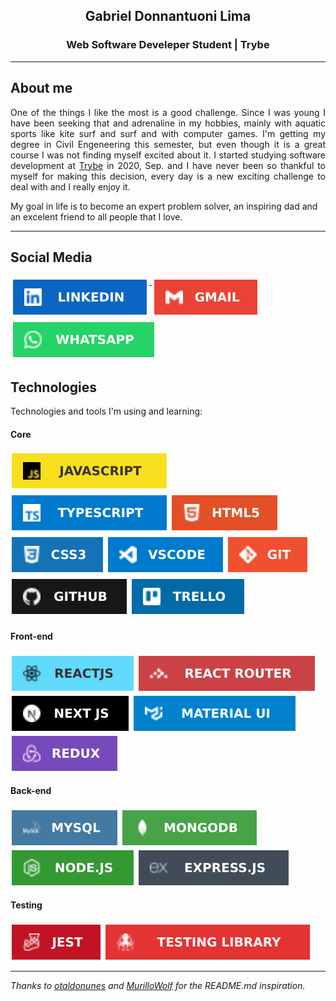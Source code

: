 <h2 align="center">Gabriel Donnantuoni Lima</h2>
<h3 align="center">Web Software Develeper Student | Trybe</h3>

-----

## About me

<p align="justify">
One of the things I like the most is a good challenge. Since I was young I have been seeking that and adrenaline in my hobbies, mainly with aquatic sports like kite surf and surf and with computer games. I'm getting my degree in Civil Engeneering this semester, but even though it is a great course I was not finding myself excited about it. I started studying software development at <a href="https://www.betrybe.com">Trybe</a> in 2020, Sep. and I have never been so thankful to myself for making this decision, every day is a new exciting challenge to deal with and I really enjoy it.
</p>

My goal in life is to become an expert problem solver, an inspiring dad and an excelent friend to all people that I love.

-----

## Social Media

<p align="left">
  <a href="https://www.linkedin.com/in/gabriel-donnantuoni-lima">
    <img src="svg/social/linkedin.svg" alt="linkedin" style="vertical-align:top; margin:6px 4px">
  </a>
  <a href="mailto:gabrieldonnantuoni@gmail.com">
    <img src="svg/social/gmail.svg" alt="gmail" style="vertical-align:top; margin:6px 4px">
  </a>
  <a href="https://api.whatsapp.com/send?phone=5585997789482">
    <img src="svg/social/whatsapp.svg" alt="whatsapp" style="vertical-align:top; margin:6px 4px">
  </a>
</p>

## Technologies

Technologies and tools I'm using and learning:

#### Core
  <!-- <img src="" alt="" style="vertical-align:top; margin:6px 4px"> -->
<p>
  <img src="svg/core/javascript.svg" alt="JavaScript badge" style="vertical-align:center; margin:4px 2px">
  <img src="svg/core/typescript.svg" alt="TypeScript badge" style="vertical-align:center; margin:4px 2px">
  <img src="svg/core/html.svg" alt="HTML badge" style="vertical-align:center; margin:4px 2px">
  <img src="svg/core/css.svg" alt="CSS badge" style="vertical-align:center; margin:4px 2px">
  <img src="svg/core/vscode.svg" alt="VS Code badge" style="vertical-align:center; margin:4px 2px">
  <img src="svg/core/git.svg" alt="Git badge" style="vertical-align:center; margin:4px 2px">
  <img src="svg/core/github.svg" alt="GitHub badge" style="vertical-align:center; margin:4px 2px">
  <img src="svg/core/trello.svg" alt="Trello badge" style="vertical-align:center; margin:4px 2px">
</p>

#### Front-end

<p>
  <img src="svg/front-end/reactjs.svg" alt="ReactJS badge" style="vertical-align:top; margin:4px 2px">
  <img src="svg/front-end/reactrouter.svg" alt="React Router badge" style="vertical-align:top; margin:4px 2px">
  <img src="svg/front-end/nextjs.svg" alt="NextJS badge" style="vertical-align:top; margin:4px 2px">
  <img src="svg/front-end/materialui.svg" alt="MaterialUI badge" style="vertical-align:top; margin:4px 2px">
  <img src="svg/front-end/redux.svg" alt="Redux badge" style="vertical-align:top; margin:4px 2px">
</p>

#### Back-end

<p>
  <img src="svg/back-end/mysql.svg" alt="MySQL badge" style="vertical-align:top; margin:4px 2px">
  <img src="svg/back-end/mongodb.svg" alt="MongoDB badge" style="vertical-align:top; margin:4px 2px">
  <img src="svg/back-end/nodejs.svg" alt="NodeJS badge" style="vertical-align:top; margin:4px 2px">
  <img src="svg/back-end/expressjs.svg" alt="ExpressJS badge" style="vertical-align:top; margin:4px 2px">
</p>

#### Testing

<p>
  <img src="svg/testing/jest.svg" alt="Jest badge" style="vertical-align:top; margin:4px 2px">
  <img src="svg/testing/testinglibrary.svg" alt="Testing Library badge" style="vertical-align:top; margin:4px 2px">
</p>

-----
*Thanks to [otaldonunes](https://github.com/otaldonunes) and [MurilloWolf](https://github.com/MurilloWolf) for the README.md inspiration.*

<!--
v1.6
**gabrielDonnantuoni/gabrielDonnantuoni** is a ✨ _special_ ✨ repository because its `README.md` (this file) appears on your GitHub profile.

Here are some ideas to get you started:

- 🔭 I’m currently working on ...
- 🌱 I’m currently learning ...
- 👯 I’m looking to collaborate on ...
- 🤔 I’m looking for help with ...
- 💬 Ask me about ...
- 📫 How to reach me: ...
- 😄 Pronouns: ...
- ⚡ Fun fact: ...
-->
